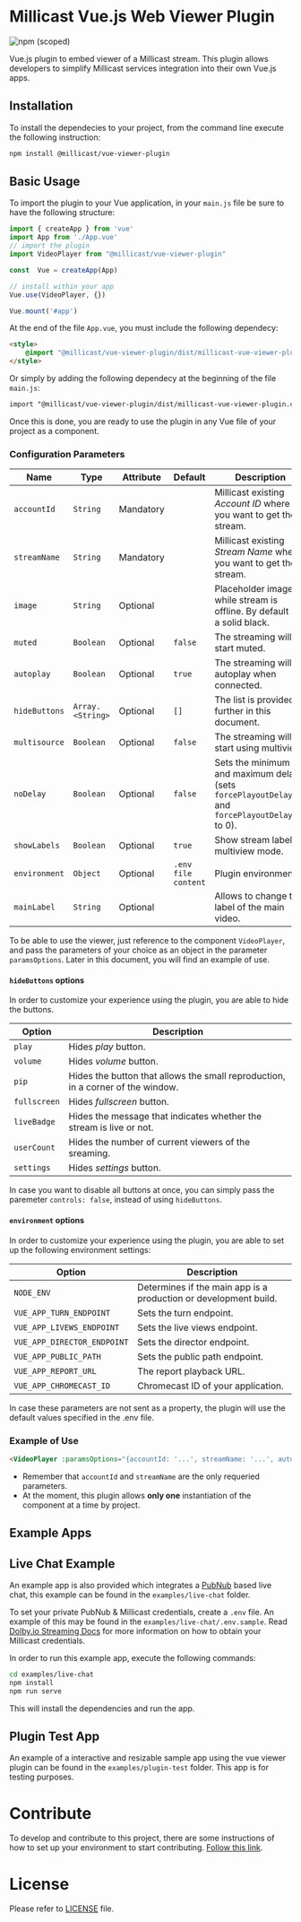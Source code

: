 # Millicast Vue.js Web Viewer Plugin

![npm (scoped)](https://img.shields.io/npm/v/@millicast/vue-viewer-plugin)

Vue.js plugin to embed viewer of a Millicast stream. This plugin allows developers to simplify Millicast services integration into their own Vue.js apps.

## Installation

To install the dependecies to your project, from the command line execute the following instruction:

```bash
npm install @millicast/vue-viewer-plugin
```

## Basic Usage

To import the plugin to your Vue application, in your `main.js` file be sure to have the following structure:

```javascript
import { createApp } from 'vue'
import App from './App.vue'
// import the plugin
import VideoPlayer from "@millicast/vue-viewer-plugin"

const  Vue = createApp(App)

// install within your app
Vue.use(VideoPlayer, {})

Vue.mount('#app')
```

At the end of the file `App.vue`, you must include the following dependecy:
```html
<style>
    @import "@millicast/vue-viewer-plugin/dist/millicast-vue-viewer-plugin.css";
</style>
```

Or simply by adding the following dependecy at the beginning of the file `main.js`:

```html
import "@millicast/vue-viewer-plugin/dist/millicast-vue-viewer-plugin.css"
```

Once this is done, you are ready to use the plugin in any Vue file of your project as a component.

### Configuration Parameters

| Name           | Type             | Attribute | Default | Description                                                                                       |
| -------------- | ---------------- | --------- | ------- | ------------------------------------------------------------------------------------------------- |
| `accountId`    | `String`         | Mandatory |         | Millicast existing *Account ID* where you want to get the stream.                                 |
| `streamName`   | `String`         | Mandatory |         | Millicast existing *Stream Name* where you want to get the stream.                                |
| `image`        | `String`         | Optional  |         | Placeholder image while stream is offline. By default it is a solid black.                        |
| `muted`        | `Boolean`        | Optional  | `false` | The streaming will start muted.                                                                   |
| `autoplay`     | `Boolean`        | Optional  | `true`  | The streaming will autoplay when connected.                                                       |
| `hideButtons`  | `Array.<String>` | Optional  | `[]`    | The list is provided further in this document.                                                    |
| `multisource`  | `Boolean`        | Optional  | `false` | The streaming will start using multiview.                                                         |
| `noDelay`      | `Boolean`        | Optional  | `false` | Sets the minimum and maximum delay (sets `forcePlayoutDelayMin` and `forcePlayoutDelayMax` to 0). |
| `showLabels`   | `Boolean`        | Optional  | `true`  | Show stream label in multiview mode.                                                              |
| `environment`  | `Object`         | Optional  | `.env file content`  | Plugin environment                                                                   |
| `mainLabel`  | `String`         | Optional  |         | Allows to change the label of the main video.                                                                                                     |

To be able to use the viewer, just reference to the component `VideoPlayer`, and pass the parameters of your choice as an object in the parameter `paramsOptions`. Later in this document, you will find an example of use.

#### `hideButtons` options

In order to customize your experience using the plugin, you are able to hide the buttons.

| Option       | Description                                                                     |
| ------------ | ------------------------------------------------------------------------------- |
| `play`       | Hides *play* button.                                                            |
| `volume`     | Hides *volume* button.                                                          |
| `pip`        | Hides the button that allows the small reproduction, in a corner of the window. |
| `fullscreen` | Hides *fullscreen* button.                                                      |
| `liveBadge`  | Hides the message that indicates whether the stream is live or not.             |
| `userCount`  | Hides the number of current viewers of the sreaming.                            |
| `settings`   | Hides *settings* button.                                                        |

In case you want to disable all buttons at once, you can simply pass the paremeter `controls: false`, instead of using `hideButtons`.

#### `environment` options

In order to customize your experience using the plugin, you are able to set up the following environment settings:

| Option                      | Description                                                                     |
| --------------------------- | ------------------------------------------------------------------------------- |
| `NODE_ENV`                  | Determines if the main app is a production or development build.                 |
| `VUE_APP_TURN_ENDPOINT`     | Sets the turn endpoint.                                                          |
| `VUE_APP_LIVEWS_ENDPOINT`   | Sets the live views endpoint.                                                    |
| `VUE_APP_DIRECTOR_ENDPOINT` | Sets the director endpoint.                                                      |
| `VUE_APP_PUBLIC_PATH`       | Sets the public path endpoint.                                                   |
| `VUE_APP_REPORT_URL`        | The report playback URL.                                                       |
| `VUE_APP_CHROMECAST_ID`     | Chromecast ID of your application.                                              |

In case these parameters are not sent as a property, the plugin will use the default values specified in the .env file.

### Example of Use

```html
<VideoPlayer :paramsOptions="{accountId: '...', streamName: '...', autoplay: false, hideButtons: ['liveBadge'] }" />
```

- Remember that `accountId` and `streamName` are the only requeried parameters.
- At the moment, this plugin allows **only one** instantiation of the component at a time by project.

## Example Apps

## Live Chat Example

An example app is also provided which integrates a [PubNub](https://www.pubnub.com/docs/) based live chat, this example can be found in the `examples/live-chat` folder.

To set your private PubNub & Millicast credentials, create a `.env` file. An example of this may be found in the `examples/live-chat/.env.sample`. Read [Dolby.io Streaming Docs](https://docs.dolby.io/streaming-apis/docs) for more information on how to obtain your Millicast credentials.

In order to run this example app, execute the following commands:

```bash
cd examples/live-chat
npm install
npm run serve
```

This will install the dependencies and run the app.

## Plugin Test App

An example of a interactive and resizable sample app using the vue viewer plugin can be found in the `examples/plugin-test` folder.
This app is for testing purposes.

# Contribute

To develop and contribute to this project, there are some instructions of how to set up your environment to start contributing. [Follow this link](https://github.com/millicast/vue-viewer-plugin/blob/main/developer-info.md).

# License
Please refer to [LICENSE](https://github.com/millicast/vue-viewer-plugin/blob/main/LICENSE) file.
